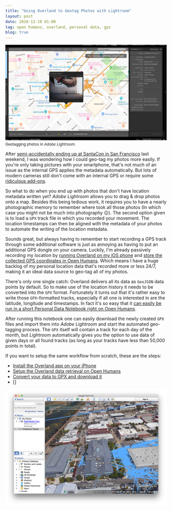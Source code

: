 ```yaml
---
title: "Using Overland to Geotag Photos with Lightroom"
layout: post
date: 2018-12-10 01:00
tag: open humans, overland, personal data, gps
blog: true
---
```

<img src="/assets/images/overland-lightroom.png"/>
<small>Geotagging photos in <i>Adobe Lightroom</i>.</small>

After [semi-accidentally ending up at SantaCon in San Francisco](/santacon) last weekend, I was wondering how I could geo-tag my photos more easily. If you're only taking pictures with your smartphone, that's not much of an issue as the internal GPS applies the metadata automatically. But lots of modern cameras still don't come with an internal GPS or require some [ridiculous add-ons](https://www.leicacamerausa.com/evf-visoflex-typ-020-black-x-typ-113-tl-m10.html).

So what to do when you end up with photos that don't have location metadata written yet? *Adobe Lightroom* allows you to drag & drop photos onto a map. Besides this being tedious work, it requires you to have a nearly photographic memory to remember where took all those photos (In which case you might not be much into photography 😉). The second option given is to load a `GPX` track file in which you recorded your movement. The location timestamps can then be aligned with the metadata of your photos to automate the writing of the location metadata.

Sounds great, but always having to remember to start recording a GPS track through some additional software is just as annoying as having to put an additional GPS dongle on your camera. Luckily, I'm already passively recording my location by [running Overland on my iOS phone](https://overland.p3k.app/) and [store the collected GPS coordinates in Open Humans](https://overland.openhumans.org/). Which means I have a huge backlog of my personal location data that's recorded more or less 24/7, making it an ideal data source to geo-tag all of my photos.

There's only one single catch: Overland delivers all its data as `GeoJSON` data points by default. So to make use of the location history it needs to be converted into the `GPX` format. Fortunately it turns out that it's rather easy to write those `GPX`-formatted tracks, especially if all one is interested in are the latitude, longitude and timestamps. In fact it's so easy that it [can easily be run in a short Personal Data Notebook right on Open Humans](https://exploratory.openhumans.org/notebook/22/).

After running this notebook one can easily download the newly created `GPX` files and import them into *Adobe Lightroom* and start the automated geo-tagging process. The `GPX` itself will contain a track for each day of the month, but *Lightroom* automatically gives you the option to use data of given days or all found tracks (as long as your tracks have less than 50,000 points in total). 

If you want to setup the same workflow from scratch, these are the steps:

- [Install the Overland app on your iPhone](https://overland.p3k.app/)
- [Setup the Overland data retrieval on Open Humans](https://overland.openhumans.org/)
- [Convert your data to GPX and download it](https://exploratory.openhumans.org/notebook/22/)
- []


![](/assets/images/overland-googleearth.png)
